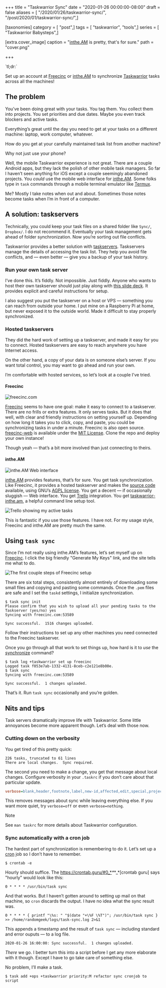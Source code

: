 +++
title = "Taskwarrior Sync"
date = "2020-01-26 00:00:00-08:00"
draft = false
aliases = [ "/2020/01/26/taskwarrior-sync/", "/post/2020/01/taskwarrior-sync/",]

[taxonomies]
category = [ "post",]
tags = [ "taskwarrior", "tools",]
series = [ "Taskwarrior Babysteps",]

[extra.cover_image]
caption = "[inthe.AM](https://inthe.am) is pretty, that's for sure."
path = "cover.png"

+++

<aside class="admonition">
    <p class="admonition-title">`tl;dr:`</p>

Set up an account at [Freecinc](https://freecinc.com) or
[inthe.AM](https://inthe.am) to synchronize
[Taskwarrior](https://taskwarrior.org) tasks across all the machines\!

</aside>

## The problem

You’ve been doing great with your tasks. You tag them. You collect them
into projects. You set priorities and due dates. Maybe you even track
blockers and active tasks.

Everything’s great until the day you need to get at your tasks on a
different machine: laptop, work computer, whatever.

How do you get at your carefully maintained task list from another
machine?

<aside class="admonition note">
    <p class="admonition-title">Why not just use your phone?</p>

Well, the mobile Taskwarrior experience is not great. There are a couple
Android apps, but they lack the polish of other mobile task managers. So
far I haven’t seen anything for iOS except a couple seemingly abandoned
projects. You *could* use the mobile web interface for
[inthe.AM](https://inthe.am). Some folks type in `task` commands through
a mobile terminal emulator like [Termux](https://termux.com/).

Me? Mostly I take notes when out and about. Sometimes those notes become
tasks when I’m in front of a computer.

</aside>

## A solution: taskservers

Technically, you could keep your task files on a shared folder like
`Sync/`, `Dropbox/`. I do not recommend it. Eventually your task
management gets ahead of folder synchronization. Now you’re sorting out
file conflicts.

Taskwarrior provides a better solution with
[taskservers](https://taskwarrior.org/docs/taskserver/why.html).
Taskservers manage the details of accessing the task list. They help you
avoid file conflicts, and — even better — give you a backup of your task
history.

### Run your own task server

I’ve done this. It’s fiddly. Not impossible. Just fiddly. Anyone who
wants to host their own taskserver should just play along with [this
slide
deck](https://gitpitch.com/GothenburgBitFactory/taskserver-setup#/). It
provides explicit and careful instructions for setup.

I also suggest you put the taskserver on a host or VPS — something you
can reach from outside your home. I put mine on a Raspberry Pi at home,
but never exposed it to the outside world. Made it difficult to stay
properly synchronized.

### Hosted taskservers

They did the hard work of setting up a taskserver, and made it easy for
you to connect. Hosted taskservers are easy to reach anywhere you have
Internet access.

On the other hand, a copy of your data is on someone else’s server. If
you want total control, you may want to go ahead and run your own.

I’m comfortable with hosted services, so let’s look at a couple I’ve
tried.

#### Freecinc

![freecinc.com](freecinc.png)

[Freecinc](https://freecinc.com) seems to have one goal: make it easy to
connect to a taskserver. There are no frills or extra features. It only
serves tasks. But it does that well, with clear and friendly
instructions on setting yourself up. Depending on how long it takes you
to click, copy, and paste, you could be synchronizing tasks in under a
minute. Freecinc is also open source.
[freecinc-web](https://github.com/freecinc/freecinc-web) is available
under the [MIT
License](https://github.com/freecinc/freecinc-web/blob/master/LICENSE).
Clone the repo and deploy your own instance\!

Though yeah — that’s a bit more involved than just connecting to theirs.

#### inthe.AM

![inthe.AM Web interface](inthe-am.png)

[inthe.AM](https://inthe.am) provides features, that’s for sure. You get
task synchronization. Like Freecinc, it provides a hosted taskserver and
makes the [source code](https://github.com/coddingtonbear/inthe.am)
available, using GNU’s [AGPL
license](https://github.com/coddingtonbear/inthe.am/blob/development/LICENSE).
You get a decent — if occasionally sluggish — Web interface. You get
[Trello](https://trello.com/) integration. You get
[taskwarrior-inthe.am](https://github.com/coddingtonbear/taskwarrior-inthe.am),
a helpful command line setup tool.

![Trello showing my active tasks](inthe-am-trello.png)

This is fantastic if you use those features. I have not. For my usage
style, Freecinc and inthe.AM are pretty much the same.

## Using `task sync`

Since I’m not really using inthe.AM’s features, let’s set myself up on
[Freecinc](https://freecinc.com). I click the big friendly "Generate My
Keys" link, and the site tells me what to do.

![The first couple steps of Freecinc setup](freecinc-setup.png)

There are six total steps, consistently almost entirely of downloading
some small files and copying and pasting some commands. Once the `.pem`
files are safe and I set the `taskd` settings, I initialize
synchronization.

    $ task sync init
    Please confirm that you wish to upload all your pending tasks to the Taskserver (yes/no) yes
    Syncing with freecinc.com:53589

    Sync successful.  1516 changes uploaded.

Follow their instructions to set up any other machines you need
connected to the Freecinc taskserver.

Once you go through all that work to set things up, how hard is it to
*use* the
[synchronize](https://taskwarrior.org/docs/commands/synchronize.html)
command?

    $ task log +taskwarrior set up freecinc
    Logged task f053e7ab-1332-4131-8ceb-c2e121e8b00e.
    $ task sync
    Syncing with freecinc.com:53589

    Sync successful.  1 changes uploaded.

That’s it. Run `task sync` occasionally and you’re golden.

## Nits and tips

Task servers dramatically improve life with Taskwarrior. Some little
annoyances become more apparent though. Let’s deal with those now.

### Cutting down on the verbosity

You get tired of this pretty quick:

    226 tasks, truncated to 61 lines
    There are local changes.  Sync required.

The second you need to make a change, you get that message about local
changes. Configure verbosity in your `.taskrc` if you don’t care about
that particular update.

``` ini
verbose=blank,header,footnote,label,new-id,affected,edit,special,project,filter,unwait
```

This removes messages about sync while leaving everything else. If you
want more quiet, try `verbose=off` or even `verbose=nothing`.

<aside class="admonition note">
    <p class="admonition-title">Note</p>

See `man taskrc` for more details about Taskwarrior configuration.

</aside>

### Sync automatically with a cron job

The hardest part of synchronization is remembering to do it. Let’s set
up a [cron](https://opensource.com/article/17/11/how-use-cron-linux) job
so I don’t have to remember.

    $ crontab -e

Hourly should suffice. The
<https://crontab.guru/#0_*>*\**\*\_\*\[crontab guru\] says "hourly"
would look like this:

    0 * * * * /usr/bin/task sync

And that works. But I haven’t gotten around to setting up mail on that
machine, so `cron` discards the output. I have no idea what the sync
result was.

    0 * * * * { printf "\%s: " "$(date "+\%F \%T")"; /usr/bin/task sync } >> /home/randomgeek/logs/task-sync.log 2>&1

This appends a timestamp and the result of `task sync` — including
standard and error ouputs — to a log file.

    2020-01-26 16:00:00: Sync successful.  1 changes uploaded.

*There* we go. I better turn this into a script before I get any more
elaborate with it though. Except I have to go take care of something
else.

No problem, I’ll make a task.

    $ task add +ops +taskwarrior priority:M refactor sync cronjob to script